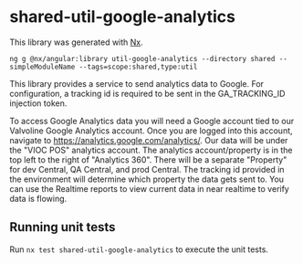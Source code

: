 # shared-util-google-analytics

This library was generated with [Nx](https://nx.dev).

```
ng g @nx/angular:library util-google-analytics --directory shared --simpleModuleName --tags=scope:shared,type:util
```

This library provides a service to send analytics data to Google. For configuration, a tracking id is required to be sent in the GA_TRACKING_ID injection token.

To access Google Analytics data you will need a Google account tied to our Valvoline Google Analytics account. Once you are logged into this account, navigate to https://analytics.google.com/analytics/. Our data will be under the "VIOC POS" analytics account. The analytics account/property is in the top left to the right of "Analytics 360". There will be a separate "Property" for dev Central, QA Central, and prod Central. The tracking id provided in the environment will determine which property the data gets sent to. You can use the Realtime reports to view current data in near realtime to verify data is flowing.

## Running unit tests

Run `nx test shared-util-google-analytics` to execute the unit tests.
